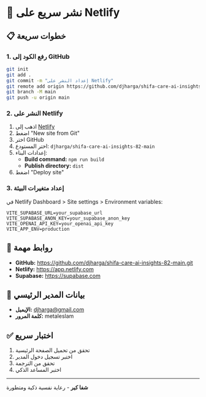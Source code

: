 # 🚀 نشر سريع على Netlify

## 📋 خطوات سريعة

### 1. رفع الكود إلى GitHub
```bash
git init
git add .
git commit -m "إعداد النشر على Netlify"
git remote add origin https://github.com/djharga/shifa-care-ai-insights-82-main.git
git branch -M main
git push -u origin main
```

### 2. النشر على Netlify
1. اذهب إلى [Netlify](https://app.netlify.com)
2. اضغط "New site from Git"
3. اختر GitHub
4. اختر المستودع: `djharga/shifa-care-ai-insights-82-main`
5. إعدادات البناء:
   - **Build command:** `npm run build`
   - **Publish directory:** `dist`
6. اضغط "Deploy site"

### 3. إعداد متغيرات البيئة
في Netlify Dashboard > Site settings > Environment variables:
```env
VITE_SUPABASE_URL=your_supabase_url
VITE_SUPABASE_ANON_KEY=your_supabase_anon_key
VITE_OPENAI_API_KEY=your_openai_api_key
VITE_APP_ENV=production
```

## 🔗 روابط مهمة

- **GitHub:** https://github.com/djharga/shifa-care-ai-insights-82-main.git
- **Netlify:** https://app.netlify.com
- **Supabase:** https://supabase.com

## 👤 بيانات المدير الرئيسي
- **الإيميل:** djharga@gmail.com
- **كلمة المرور:** metaleslam

## ✅ اختبار سريع
1. تحقق من تحميل الصفحة الرئيسية
2. اختبر تسجيل دخول المدير
3. تحقق من الترجمة
4. اختبر المساعد الذكي

---
**شفا كير** - رعاية نفسية ذكية ومتطورة 